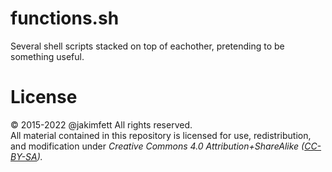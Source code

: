 # functions.sh
Several shell scripts stacked on top of eachother, pretending to be something useful.

# License  
© 2015-2022 @jakimfett
All rights reserved.  
All material contained in this repository is licensed for use, redistribution, and modification under _Creative Commons 4.0 Attribution+ShareAlike ([CC-BY-SA](https://creativecommons.org/licenses/by-sa/4.0/))._  
